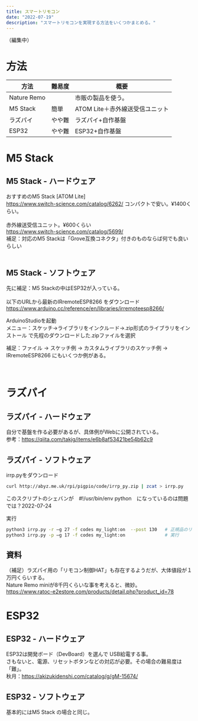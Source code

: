 ```yaml
---
title: スマートリモコン
date: "2022-07-19"
description: "スマートリモコンを実現する方法をいくつかまとめる。"
---
```

（編集中）

# 方法
| 方法 | 難易度 | 概要 |
| ---- | ---- | ---- |
| Nature Remo |  | 市販の製品を使う。 |
| M5 Stack  | 簡単 | ATOM Lite＋赤外線送受信ユニット |
| ラズパイ  | やや難 | ラズパイ+自作基盤 |
| ESP32 | やや難 | ESP32+自作基盤 |


# M5 Stack
## M5 Stack - ハードウェア
おすすめのM5 Stack [ATOM Lite]<br/>
https://www.switch-science.com/catalog/6262/
コンパクトで安い。¥1400くらい。<br/>
<br/>
赤外線送受信ユニット。¥600くらい<br/>
https://www.switch-science.com/catalog/5699/<br/>
補足：対応のM5 Stackは「Grove互換コネクタ」付きのものならば何でも良いらしい<br/>
<br/>
## M5 Stack - ソフトウェア
先に補足：M5 Stackの中はESP32が入っている。<br/>
<br/>
以下のURLから最新のIRremoteESP8266 をダウンロード<br/>
https://www.arduino.cc/reference/en/libraries/irremoteesp8266/

ArduinoStudioを起動<br/>
メニュー：スケッチ→ライブラリをインクルード→.zip形式のライブラリをインストール で先程のダウンロードした.zipファイルを選択

補足：ファイル → スケッチ例 → カスタムライブラリのスケッチ例 → IRremoteESP8266 にもいくつか例がある。

<br/>

# ラズパイ
## ラズパイ - ハードウェア
自分で基盤を作る必要があるが、具体例がWebに公開されている。<br/>
参考：https://qiita.com/takjg/items/e6b8af53421be54b62c9

## ラズパイ - ソフトウェア

irrp.pyをダウンロード
```bash
curl http://abyz.me.uk/rpi/pigpio/code/irrp_py.zip | zcat > irrp.py
```
このスクリプトのシェバンが　#!/usr/bin/env python　になっているのは問題では？2022-07-24

実行
```bash
python3 irrp.py -r –g 27 -f codes my_light:on  --post 130	# 正規品のリモコン信号を学習	--post は省略可能
python3 irrp.py -p –g 17 -f codes my_light:on		        # 実行
```

## 資料

（補足）ラズパイ用の「リモコン制御HAT」も存在するようだが、大体値段が１万円くらいする。<br/>
Nature Remo miniが8千円くらいな事を考えると、微妙。<br/>
https://www.ratoc-e2estore.com/products/detail.php?product_id=78<br/>


# ESP32
## ESP32 - ハードウェア
ESP32は開発ボード（DevBoard）を選んで USB給電する事。<br/>
さもないと、電源、リセットボタンなどの対応が必要。その場合の難易度は「難」。<br/>
秋月：https://akizukidenshi.com/catalog/g/gM-15674/<br/>

## ESP32 - ソフトウェア
基本的にはM5 Stack の場合と同じ。
